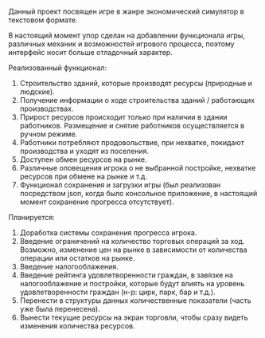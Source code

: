 Данный проект посвящен игре в жанре экономический симулятор в текстовом формате.

В настоящий момент упор сделан на добавлении функционала игры, различных механик и возможностей игрового процесса, поэтому интерфейс носит больше отладочный характер.

Реализованный функционал:
1. Строительство зданий, которые производят ресурсы (природные и людские).
2. Получение информации о ходе строительства зданий / работающих производствах.
3. Прирост ресурсов происходит только при наличии в здании работников. Размещение и снятие работников осуществляется в ручном режиме.
4. Работники потребляют продовольствие, при нехватке, покидают производства и уходят из поселения.
5. Доступен обмен ресурсов на рынке.
6. Различные оповещения игрока о не выбранной постройке, нехватке ресурсов при обмене на рынке и т.д.
7. Функционал сохранения и загрузки игры (был реализован посредством json, когда было консольное приложение, в настоящий момент сохранение прогресса отсутствует).


Планируется:
1. Доработка системы сохранения прогресса игрока.
2. Введение ограничений на количество торговых операций за ход. Возможно, изменение цен на рынке в зависимости от количества операции или остатков на рынке.
3. Введение налогооблажения.
4. Введение рейтинга удовлетворенности граждан, в завязке на налогооблажение и постройки, которые будут влиять на уровень удовлетворенности граждан (н-р: цирк, парк, бар и т.д.).
5. Перенести в структуры данных количественные показатели (часть уже была перенесена).
6. Вынести текущие ресурсы на экран торговли, чтобы сразу видеть изменения количества ресурсов.